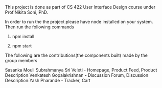 This project is done as part of CS 422 User Interface Design course under Prof.Nikita Soni, PhD.

In order to run the the project please have node installed on your system. Then run the following commands

1. npm install

2. npm start

The following are the contributions(the components built) made by the group members

Sasanka Mouli Subrahmanya Sri Veleti - Homepage, Product Feed, Product Description
Venkatesh Gopalakrishnan - Discussion Forum, Discussion Description
Yash Pharande  - Tracker, Cart